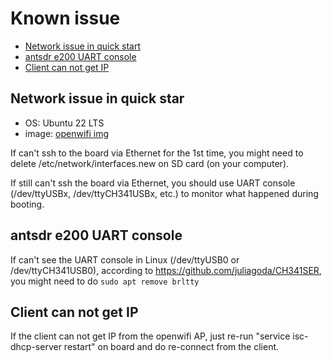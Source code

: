 # Known issue

- [Network issue in quick start](#Network-issue-in-quick-start)
- [antsdr e200 UART console](#antsdr-e200-UART-console)
- [Client can not get IP](#Client-can-not-get-IP)

## Network issue in quick star

- OS: Ubuntu 22 LTS
- image: [openwifi img](https://drive.google.com/file/d/1fb8eJGJAntOciCiGFVLfQs7m7ucRtSWD/view?usp=share_link)

If can't ssh to the board via Ethernet for the 1st time, you might need to delete /etc/network/interfaces.new on SD card (on your computer).

If still can't ssh the board via Ethernet, you should use UART console (/dev/ttyUSBx, /dev/ttyCH341USBx, etc.) to monitor what happened during booting.

## antsdr e200 UART console

If can't see the UART console in Linux (/dev/ttyUSB0 or /dev/ttyCH341USB0), according to https://github.com/juliagoda/CH341SER, you might need to do `sudo apt remove brltty`

## Client can not get IP

If the client can not get IP from the openwifi AP, just re-run "service isc-dhcp-server restart" on board and do re-connect from the client.
